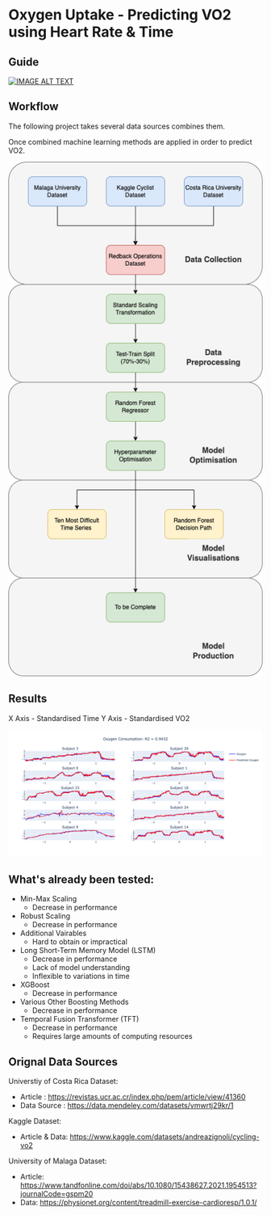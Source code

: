 # Oxygen Uptake - Predicting VO2 using Heart Rate & Time

## Guide

[![IMAGE ALT TEXT](http://img.youtube.com/vi/DHPCkAqcQ9A/0.jpg)](http://www.youtube.com/watch?v=DHPCkAqcQ9A "Oxygen Consumption Guide")

## Workflow

The following project takes several data sources combines them.

Once combined machine learning methods are applied in order to predict VO2.

![alt text](VO2_workflow.png)

## Results

X Axis - Standardised Time
Y Axis - Standardised VO2


![alt text](ten_most_diffcult_time_series.png)

## What's already been tested:
  - Min-Max Scaling
    - Decrease in performance
  - Robust Scaling
    - Decrease in performance
  - Additional Vairables
    - Hard to obtain or impractical
  - Long Short-Term Memory Model (LSTM)
    - Decrease in performance
    - Lack of model understanding
    - Inflexible to variations in time
  - XGBoost
    - Decrease in performance
  - Various Other Boosting Methods
    - Decrease in performance
  - Temporal Fusion Transformer (TFT)
    - Decrease in performance
    - Requires large amounts of computing resources

## Orignal Data Sources

Universtiy of Costa Rica Dataset:
  - Article : https://revistas.ucr.ac.cr/index.php/pem/article/view/41360 
  - Data Source : https://data.mendeley.com/datasets/vmwrtj29kr/1 

Kaggle Dataset:
  - Article & Data: https://www.kaggle.com/datasets/andreazignoli/cycling-vo2 

University of Malaga Dataset:
  - Article: https://www.tandfonline.com/doi/abs/10.1080/15438627.2021.1954513?journalCode=gspm20 
  - Data: https://physionet.org/content/treadmill-exercise-cardioresp/1.0.1/ 
